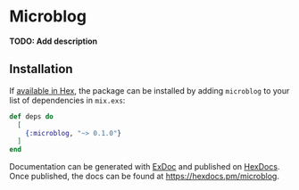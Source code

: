 # Microblog

**TODO: Add description**

## Installation

If [available in Hex](https://hex.pm/docs/publish), the package can be installed
by adding `microblog` to your list of dependencies in `mix.exs`:

```elixir
def deps do
  [
    {:microblog, "~> 0.1.0"}
  ]
end
```

Documentation can be generated with [ExDoc](https://github.com/elixir-lang/ex_doc)
and published on [HexDocs](https://hexdocs.pm). Once published, the docs can
be found at <https://hexdocs.pm/microblog>.

